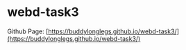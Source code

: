 # webd-task3

Github Page: [https://buddylonglegs.github.io/webd-task3/](https://buddylonglegs.github.io/webd-task3/)
